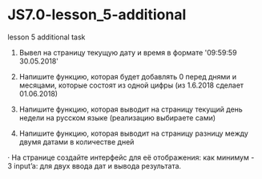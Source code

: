 # JS7.0-lesson_5-additional
lesson 5 additional task

1) Вывел на страницу текущую дату и время в формате '09:59:59 30.05.2018'

2) Напишите функцию, которая будет добавлять 0 перед днями и месяцами,
    которые состоят из одной цифры (из 1.6.2018 сделает 01.06.2018)

3) Напишите функцию, которая выводит на страницу текущий день недели на русском языке
    (реализацию выбираете сами)

4) Напишите функцию, которая выводит на страницу разницу между двумя датами в количестве дней

·        На странице создайте интерфейс для её отображения: как минимум - 3 input’a: 
            для двух ввода дат и вывода результата.